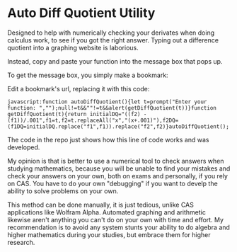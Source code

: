 # Auto Diff Quotient Utility

Designed to help with numerically checking your derivates when doing calculus work, to see if you got the right answer. Typing out a difference quotient into a graphing website is laborious.

Instead, copy and paste your function into the message box that pops up.

To get the message box, you simply make a bookmark:

Edit a bookmark's url, replacing it with this code:

    javascript:function autoDiffQuotient(){let t=prompt("Enter your function: ","");null!=t&&""!=t&&alert(getDiffQuotient(t))}function getDiffQuotient(t){return initialDQ="((f2) - (f1))/.001",f1=t,f2=t.replaceAll("x","(x+.001)"),f2DQ=(f1DQ=initialDQ.replace("f1",f1)).replace("f2",f2)}autoDiffQuotient();

The code in the repo just shows how this line of code works and was developed.

My opinion is that is better to use a numerical tool to check answers when studying mathematics, because you will be unable to find your mistakes and check your answers on your own, both on exams and personally, if you rely on CAS. You have to do your own "debugging" if you want to develp the ability to solve problems on your own.

This method can be done manually, it is just tedious, unlike CAS applications like Wolfram Alpha. Automated graphing and arithmetic likewise aren't anything you can't do on your own with time and effort. My recommendation is to avoid any system stunts your ability to do algebra and higher mathematics during your studies, but embrace them for higher research.

